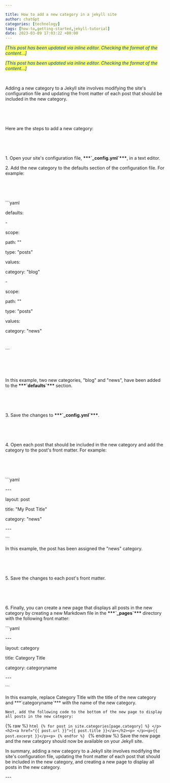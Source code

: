 ```yaml
---

title: How to add a new category in a jekyll site
author: chatGpt
categories: [technology]
tags: [how-to,getting-started,jekyll-tutorial]
date: 2023-03-09 17:03:22 +00:00
---
```



<p>
</p><p><em style="color: rgb(0, 71, 178); background-color: rgb(255, 255, 102);">[This post has been updated via inline editor. Checking the format of the content...]   </em></p><p><em style="background-color: rgb(255, 255, 102); color: rgb(0, 71, 178);">[This post has been updated via inline editor. Checking the format of the content...]   </em></p><p><br></p><p><span style="color: var(--color-fg-default);">Adding a new category to a Jekyll site involves modifying the site's configuration file and updating the front matter of each post that should be included in the new category.</span></p><p><br></p><p><br></p><p><span style="color: var(--color-fg-default);">Here are the steps to add a new category:</span></p><p><br></p><p><br></p><p><span style="color: var(--color-prettylights-syntax-variable);">1.</span><span style="color: var(--color-fg-default);"> Open your site's configuration file, </span><strong style="color: var(--color-prettylights-syntax-markup-bold);">***`_config.yml`***</strong><span style="color: var(--color-fg-default);">, in a text editor.</span></p><p><span style="color: var(--color-prettylights-syntax-variable);">2.</span><span style="color: var(--color-fg-default);"> Add the new category to the defaults section of the configuration file. For example:</span></p><p><br></p><p><br></p><p><span style="color: var(--color-prettylights-syntax-constant);">    ```yaml</span></p><p><span style="color: var(--color-fg-default);">    </span><span style="color: var(--color-prettylights-syntax-entity-tag);">defaults</span><span style="color: var(--color-fg-default);">:</span></p><p><span style="color: var(--color-fg-default);">    -</span></p><p><span style="color: var(--color-fg-default);">        </span><span style="color: var(--color-prettylights-syntax-entity-tag);">scope</span><span style="color: var(--color-fg-default);">:</span></p><p><span style="color: var(--color-fg-default);">        </span><span style="color: var(--color-prettylights-syntax-entity-tag);">path</span><span style="color: var(--color-fg-default);">: </span><span style="color: var(--color-prettylights-syntax-string);">""</span></p><p><span style="color: var(--color-fg-default);">        </span><span style="color: var(--color-prettylights-syntax-entity-tag);">type</span><span style="color: var(--color-fg-default);">: </span><span style="color: var(--color-prettylights-syntax-string);">"posts"</span></p><p><span style="color: var(--color-fg-default);">        </span><span style="color: var(--color-prettylights-syntax-entity-tag);">values</span><span style="color: var(--color-fg-default);">:</span></p><p><span style="color: var(--color-fg-default);">        </span><span style="color: var(--color-prettylights-syntax-entity-tag);">category</span><span style="color: var(--color-fg-default);">: </span><span style="color: var(--color-prettylights-syntax-string);">"blog"</span></p><p><span style="color: var(--color-fg-default);">    -</span></p><p><span style="color: var(--color-fg-default);">        </span><span style="color: var(--color-prettylights-syntax-entity-tag);">scope</span><span style="color: var(--color-fg-default);">:</span></p><p><span style="color: var(--color-fg-default);">        </span><span style="color: var(--color-prettylights-syntax-entity-tag);">path</span><span style="color: var(--color-fg-default);">: </span><span style="color: var(--color-prettylights-syntax-string);">""</span></p><p><span style="color: var(--color-fg-default);">        </span><span style="color: var(--color-prettylights-syntax-entity-tag);">type</span><span style="color: var(--color-fg-default);">: </span><span style="color: var(--color-prettylights-syntax-string);">"posts"</span></p><p><span style="color: var(--color-fg-default);">        </span><span style="color: var(--color-prettylights-syntax-entity-tag);">values</span><span style="color: var(--color-fg-default);">:</span></p><p><span style="color: var(--color-fg-default);">        </span><span style="color: var(--color-prettylights-syntax-entity-tag);">category</span><span style="color: var(--color-fg-default);">: </span><span style="color: var(--color-prettylights-syntax-string);">"news"</span></p><p><br></p><p><span style="color: var(--color-prettylights-syntax-constant);">    ```</span></p><p><br></p><p><br></p><p><span style="color: var(--color-fg-default);">    In this example, two new categories, "blog" and "news", have been added to the </span><strong style="color: var(--color-prettylights-syntax-markup-bold);">***`defaults`***</strong><span style="color: var(--color-fg-default);"> section.</span></p><p><br></p><p><br></p><p><span style="color: var(--color-prettylights-syntax-variable);">3.</span><span style="color: var(--color-fg-default);"> Save the changes to </span><strong style="color: var(--color-prettylights-syntax-markup-bold);">***`_config.yml`***</strong><span style="color: var(--color-fg-default);">.</span></p><p><br></p><p><br></p><p><span style="color: var(--color-prettylights-syntax-variable);">4.</span><span style="color: var(--color-fg-default);"> Open each post that should be included in the new category and add the category to the post's front matter. For example:</span></p><p><br></p><p><br></p><p><span style="color: var(--color-prettylights-syntax-constant);">    ```yaml</span></p><p><span style="color: var(--color-fg-default);">    </span><span style="color: var(--color-prettylights-syntax-string);">
---
</span></p><p><span style="color: var(--color-fg-default);">    </span><span style="color: var(--color-prettylights-syntax-entity-tag);">layout</span><span style="color: var(--color-fg-default);">: </span><span style="color: var(--color-prettylights-syntax-string);">post</span></p><p><span style="color: var(--color-fg-default);">    </span><span style="color: var(--color-prettylights-syntax-entity-tag);">title</span><span style="color: var(--color-fg-default);">: </span><span style="color: var(--color-prettylights-syntax-string);">"My Post Title"</span></p><p><span style="color: var(--color-fg-default);">    </span><span style="color: var(--color-prettylights-syntax-entity-tag);">category</span><span style="color: var(--color-fg-default);">: </span><span style="color: var(--color-prettylights-syntax-string);">"news"</span></p><p><span style="color: var(--color-fg-default);">    </span><span style="color: var(--color-prettylights-syntax-string);">
---
</span></p><p><span style="color: var(--color-prettylights-syntax-constant);">    ```</span></p><p><span style="color: var(--color-fg-default);">    In this example, the post has been assigned the "news" category.</span></p><p><br></p><p><br></p><p><span style="color: var(--color-prettylights-syntax-variable);">5.</span><span style="color: var(--color-fg-default);"> Save the changes to each post's front matter.</span></p><p><br></p><p><br></p><p><span style="color: var(--color-prettylights-syntax-variable);">6.</span><span style="color: var(--color-fg-default);"> Finally, you can create a new page that displays all posts in the new category by creating a new Markdown file in the </span><strong style="color: var(--color-prettylights-syntax-markup-bold);">***`_pages`***</strong><span style="color: var(--color-fg-default);"> directory with the following front matter:</span></p><p><span style="color: var(--color-prettylights-syntax-constant);">    ```yaml</span></p><p><span style="color: var(--color-fg-default);">    </span><span style="color: var(--color-prettylights-syntax-string);">
---
</span></p><p><span style="color: var(--color-fg-default);">    </span><span style="color: var(--color-prettylights-syntax-entity-tag);">layout</span><span style="color: var(--color-fg-default);">: </span><span style="color: var(--color-prettylights-syntax-string);">category</span></p><p><span style="color: var(--color-fg-default);">    </span><span style="color: var(--color-prettylights-syntax-entity-tag);">title</span><span style="color: var(--color-fg-default);">: </span><span style="color: var(--color-prettylights-syntax-string);">Category Title</span></p><p><span style="color: var(--color-fg-default);">    </span><span style="color: var(--color-prettylights-syntax-entity-tag);">category</span><span style="color: var(--color-fg-default);">: </span><span style="color: var(--color-prettylights-syntax-string);">categoryname</span></p><p><span style="color: var(--color-fg-default);">    </span><span style="color: var(--color-prettylights-syntax-string);">
---
</span></p><p><span style="color: var(--color-prettylights-syntax-constant);">    ```</span></p><p>
    In this example, replace Category Title with the title of the new category and ***`categoryname`*** with the name of the new category.

    Next, add the following code to the bottom of the new page to display all posts in the new category:

   {% raw %}
    ```html
    {% for post in site.categories[page.category] %}
    </p><h2><a href="{{ post.url }}">{{ post.title }}</a></h2><p>
    </p><p>{{ post.excerpt }}</p><p>
    {% endfor %}
    ```
    {% endraw %}
    Save the new page and the new category should now be available on your Jekyll site.

In summary, adding a new category to a Jekyll site involves modifying the site's configuration file, updating the front matter of each post that should be included in the new category, and creating a new page to display all posts in the new category.
</p><p>
---
</p>